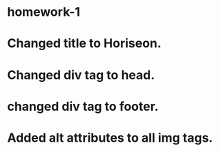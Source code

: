 # homework-1

# Changed title to Horiseon.
# Changed div tag to head.
# changed div tag to footer.
# Added alt attributes to all img tags.
